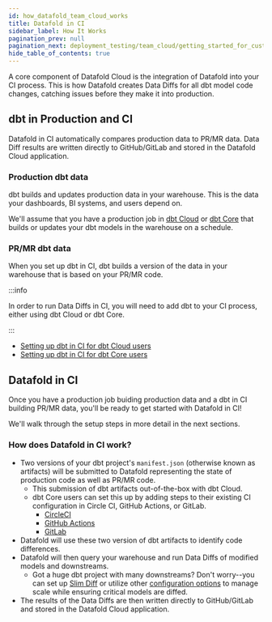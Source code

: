 ```yaml
---
id: how_datafold_team_cloud_works
title: Datafold in CI
sidebar_label: How It Works
pagination_prev: null
pagination_next: deployment_testing/team_cloud/getting_started_for_customers
hide_table_of_contents: true
---
```


A core component of Datafold Cloud is the integration of Datafold into your CI process. This is how Datafold creates Data Diffs for all dbt model code changes, catching issues before they make it into production.

## dbt in Production and CI

Datafold in CI automatically compares production data to PR/MR data. Data Diff results are written directly to GitHub/GitLab and stored in the Datafold Cloud application.

### Production dbt data
dbt builds and updates production data in your warehouse. This is the data your dashboards, BI systems, and users depend on.

We'll assume that you have a production job in [dbt Cloud](https://docs.getdbt.com/docs/deploy/dbt-cloud-job) or [dbt Core](https://docs.getdbt.com/docs/deploy/deployment-tools) that builds or updates your dbt models in the warehouse on a schedule.

### PR/MR dbt data
When you set up dbt in CI, dbt builds a version of the data in your warehouse that is based on your PR/MR code.

:::info

In order to run Data Diffs in CI, you will need to add dbt to your CI process, either using dbt Cloud or dbt Core.

:::

- [Setting up dbt in CI for dbt Cloud users](https://www.datafold.com/blog/slim-ci-the-cost-effective-solution-for-successful-deployments-in-dbt-cloud)
- [Setting up dbt in CI for dbt Core users](https://www.datafold.com/blog/accelerating-dbt-core-ci-cd-with-github-actions-a-step-by-step-guide)

## Datafold in CI

Once you have a production job buiding production data and a dbt in CI building PR/MR data, you'll be ready to get started with Datafold in CI!

We'll walk through the setup steps in more detail in the next sections. 

### How does Datafold in CI work?

- Two versions of your dbt project's `manifest.json` (otherwise known as artifacts) will be submitted to Datafold representing the state of production code as well as PR/MR code.
  - This submission of dbt artifacts out-of-the-box with dbt Cloud.
  - dbt Core users can set this up by adding steps to their existing CI configuration in Circle CI, GitHub Actions, or GitLab.
    - [CircleCI](/guides/ci/circleci)
    - [GitHub Actions](/guides/ci/github_actions.md)
    - [GitLab](/guides/ci/gitlab_ci)
- Datafold will use these two version of dbt artifacts to identify code differences.
- Datafold will then query your warehouse and run Data Diffs of modified models and downstreams.
  - Got a huge dbt project with many downstreams? Don't worry--you can set up [Slim Diff](/guides/slim_diff.md) or utilize other [configuration options](/guides/dbt_advanced_configs.md) to manage scale while ensuring critical models are diffed.
- The results of the Data Diffs are then written directly to GitHub/GitLab and stored in the Datafold Cloud application.